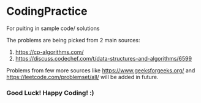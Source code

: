 # CodingPractice
For puiting in sample code/ solutions

The problems are being picked from 2 main sources:
1. https://cp-algorithms.com/
2. https://discuss.codechef.com/t/data-structures-and-algorithms/6599

Problems from few more sources like https://www.geeksforgeeks.org/ and https://leetcode.com/problemset/all/ will be added in future.

### Good Luck! Happy Coding! :)
